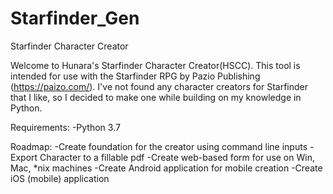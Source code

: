 # Starfinder_Gen
Starfinder Character Creator

Welcome to Hunara's Starfinder Character Creator(HSCC).
This tool is intended for use with the Starfinder RPG by Pazio Publishing (https://paizo.com/).
I've not found any character creators for Starfinder that I like, so I decided to make one while building on my knowledge in Python.

Requirements:
-Python 3.7

Roadmap:
-Create foundation for the creator using command line inputs
-Export Character to a fillable pdf
-Create web-based form for use on Win, Mac, *nix machines
-Create Android application for mobile creation
-Create iOS (mobile) application
